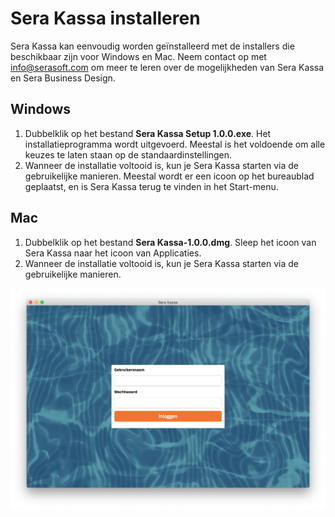 # Sera Kassa installeren

Sera Kassa kan eenvoudig worden geïnstalleerd met de installers die beschikbaar zijn voor Windows en Mac. Neem contact op met [info@serasoft.com](mailto:info@serasoft.com) om meer te leren over de mogelijkheden van Sera Kassa en Sera Business Design.

## Windows

1. Dubbelklik op het bestand **Sera Kassa Setup 1.0.0.exe**. Het installatieprogramma wordt uitgevoerd. Meestal is het voldoende om alle keuzes te laten staan op de standaardinstellingen.
2. Wanneer de installatie voltooid is, kun je Sera Kassa starten via de gebruikelijke manieren. Meestal wordt er een icoon op het bureaublad geplaatst, en is Sera Kassa terug te vinden in het Start-menu.

## Mac

1. Dubbelklik op het bestand **Sera Kassa-1.0.0.dmg**. Sleep het icoon van Sera Kassa naar het icoon van Applicaties.
2. Wanneer de installatie voltooid is, kun je Sera Kassa starten via de gebruikelijke manieren.

![Zo ziet het beginscherm van Sera Kassa er uit!](../.gitbook/assets/01-login.png)

